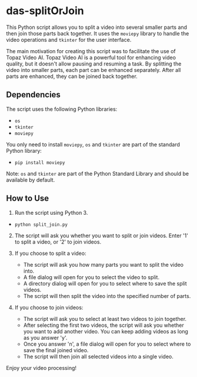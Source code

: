 # das-splitOrJoin

This Python script allows you to split a video into several smaller parts and then join those parts back together. It uses the `moviepy` library to handle the video operations and `tkinter` for the user interface.

The main motivation for creating this script was to facilitate the use of Topaz Video AI. Topaz Video AI is a powerful tool for enhancing video quality, but it doesn't allow pausing and resuming a task. By splitting the video into smaller parts, each part can be enhanced separately. After all parts are enhanced, they can be joined back together.

## Dependencies

The script uses the following Python libraries:

- `os`
- `tkinter`
- `moviepy`

You only need to install `moviepy`, `os` and `tkinter` are part of the standard Python library:

- `pip install moviepy`

Note: `os` and `tkinter` are part of the Python Standard Library and should be available by default.

## How to Use

1. Run the script using Python 3.

- `python split_join.py`

2. The script will ask you whether you want to split or join videos. Enter '1' to split a video, or '2' to join videos.

3. If you choose to split a video:
   - The script will ask you how many parts you want to split the video into.
   - A file dialog will open for you to select the video to split.
   - A directory dialog will open for you to select where to save the split videos.
   - The script will then split the video into the specified number of parts.

4. If you choose to join videos:
   - The script will ask you to select at least two videos to join together.
   - After selecting the first two videos, the script will ask you whether you want to add another video. You can keep adding videos as long as you answer 'y'.
   - Once you answer 'n', a file dialog will open for you to select where to save the final joined video.
   - The script will then join all selected videos into a single video.

Enjoy your video processing!
